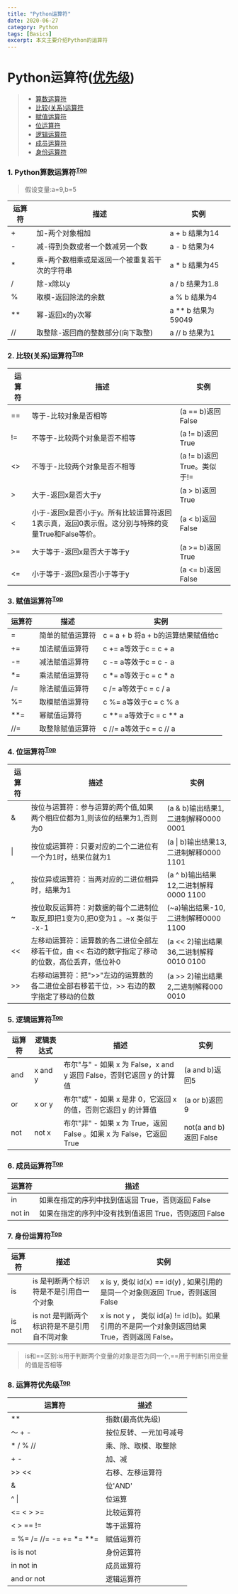 ```yaml
---
title: "Python运算符"
date: 2020-06-27
category: Python
tags: [Basics]
excerpt: 本文主要介绍Python的运算符
---
```


# Python运算符([优先级](#Priority))
 > - [算数运算符](#Arithmetic)
 > - [比较(关系)运算符](#Comparison)
 > - [赋值运算符](#Assignment)
 > - [位运算符](#Bit)
 > - [逻辑运算符](#Logical)
 > - [成员运算符](#Member)
 > - [身份运算符](#Identity)

<h3 id="Arithmetic">1. Python算数运算符<sup><a href="#Top">Top</a></sup></h3>

> 假设变量:a=9,b=5

运算符 | 描述 | 实例
---|---|---
+ | 加-两个对象相加 | a + b 结果为14
- | 减-得到负数或者一个数减另一个数 | a - b 结果为4
* | 乘-两个数相乘或是返回一个被重复若干次的字符串 | a * b 结果为45
/ | 除-x除以y | a / b 结果为1.8
% | 取模-返回除法的余数 | a % b 结果为4
** | 幂-返回x的y次幂 | a ** b 结果为59049
// | 取整除-返回商的整数部分(向下取整) | a // b 结果为1

<h3 id="Comparison">2. 比较(关系)运算符<sup><a href="#Top">Top</a></sup></h3>

运算符 | 描述 | 实例
---|---|---
== | 等于-比较对象是否相等 | (a == b)返回False
!= | 不等于-比较两个对象是否不相等 | (a != b)返回True 
<> | 不等于-比较两个对象是否不相等 | (a != b)返回True。类似于!=
> | 大于-返回x是否大于y | (a > b)返回True 
< | 小于-返回x是否小于y。所有比较运算符返回1表示真，返回0表示假。这分别与特殊的变量True和False等价。| (a < b)返回False
>= | 大于等于-返回x是否大于等于y | (a >= b)返回True
<= | 小于等于-返回x是否小于等于y | (a <= b)返回False

<h3 id="Assignment">3. 赋值运算符<sup><a href="#Top">Top</a></sup></h3>

运算符 | 描述 | 实例
---|---|---
= | 简单的赋值运算符 | c = a + b 将a + b的运算结果赋值给c
+= | 加法赋值运算符 | c += a等效于c = c + a
-= | 减法赋值运算符 | c -= a等效于c = c - a
*= | 乘法赋值运算符 | c *= a等效于c = c * a
/= | 除法赋值运算符 | c /= a等效于c = c / a
%= | 取模赋值运算符 | c %= a等效于c = c % a
**= | 幂赋值运算符 | c **= a等效于c = c ** a
//= | 取整除赋值运算符 | c //= a等效于c = c // a

<h3 id="Bit">4. 位运算符<sup><a href="#Top">Top</a></sup></h3>

运算符 | 描述 | 实例
---|---|---
& | 按位与运算符：参与运算的两个值,如果两个相应位都为1,则该位的结果为1,否则为0 | (a & b)输出结果1,二进制解释0000 0001
\| | 按位或运算符：只要对应的二个二进位有一个为1时，结果位就为1 | (a \| b)输出结果13,二进制解释0000 1101
^ | 按位异或运算符：当两对应的二进位相异时，结果为1 | (a ^ b)输出结果12,二进制解释0000 1100
~ | 按位取反运算符：对数据的每个二进制位取反,即把1变为0,把0变为1 。~x 类似于 -x-1 | (~a)输出结果-10,二进制解释0000 1100
<< | 左移动运算符：运算数的各二进位全部左移若干位，由 << 右边的数字指定了移动的位数，高位丢弃，低位补0 | (a << 2)输出结果36,二进制解释0010 0100
>> | 右移动运算符：把">>"左边的运算数的各二进位全部右移若干位，>> 右边的数字指定了移动的位数 | (a >> 2)输出结果2,二进制解释000 0010

<h3 id="Logical">5. 逻辑运算符<sup><a href="#Top">Top</a></sup></h3>

运算符 | 逻辑表达式 | 描述 | 实例
---|---|---|---
and | x and y | 布尔"与" - 如果 x 为 False，x and y 返回 False，否则它返回 y 的计算值 | (a and b)返回5
or | x or y | 布尔"或"	- 如果 x 是非 0，它返回 x 的值，否则它返回 y 的计算值 | (a or b)返回9
not | not x | 布尔"非" - 如果 x 为 True，返回 False 。如果 x 为 False，它返回 True | not(a and b) 返回 False

<h3 id="Member">6. 成员运算符<sup><a href="#Top">Top</a></sup></h3>

运算符 | 描述
---|---
in | 如果在指定的序列中找到值返回 True，否则返回 False
not in | 如果在指定的序列中没有找到值返回 True，否则返回 False

<h3 id="Identity">7. 身份运算符<sup><a href="#Top">Top</a></sup></h3>

运算符 | 描述 | 实例
---|---|---
is | is 是判断两个标识符是不是引用自一个对象 | x is y, 类似 id(x) == id(y) , 如果引用的是同一个对象则返回 True，否则返回 False
is not | is not 是判断两个标识符是不是引用自不同对象 | x is not y ， 类似 id(a) != id(b)。如果引用的不是同一个对象则返回结果 True，否则返回 False。

 > is和==区别:is用于判断两个变量的对象是否为同一个,==用于判断引用变量的值是否相等

<h3 id="Priority">8. 运算符优先级<sup><a href="#Top">Top</a></sup></h3>

运算符 | 描述
---|---
** | 指数(最高优先级)
～ + - | 按位反转、一元加号减号
* / % // | 乘、除、取模、取整除
+ - | 加、减
>> << | 右移、左移运算符
& | 位'AND'
^ \| | 位运算
<= < > >= | 比较运算符
< > == != | 等于运算符
= %= /= //= -= += *= **= | 赋值运算符
is is not | 身份运算符
in not in | 成员运算符
and or not | 逻辑运算符


